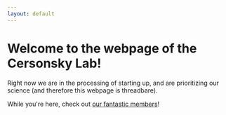 ```yaml
---
layout: default
---
```


# **Welcome to the webpage of the Cersonsky Lab!**

Right now we are in the processing of starting up, and are prioritizing our science (and therefore this webpage is threadbare).

While you're here, check out <a href="/members">our fantastic members</a>!
